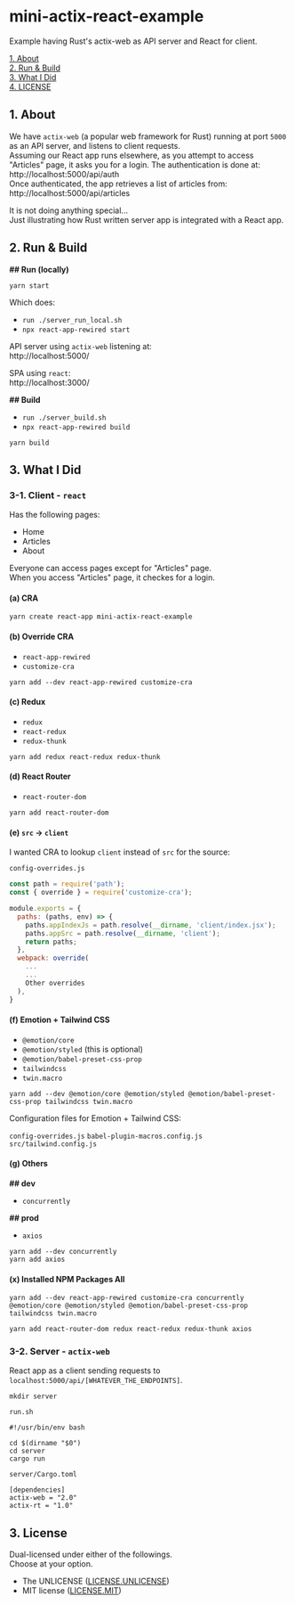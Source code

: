 # mini-actix-react-example

Example having Rust's actix-web as API server and React for client.

[1. About](#about)  
[2. Run & Build](#run-build)  
[3. What I Did](#what)  
[4. LICENSE](#license)  


<a id="about"></a>
## 1. About

We have `actix-web` (a popular web framework for Rust) running at port `5000` as an API server,
and listens to client requests.  
Assuming our React app runs elsewhere,
as you attempt to access "Articles" page, it asks you for a login.
The authentication is done at: http://localhost:5000/api/auth  
Once authenticated,
the app retrieves a list of articles from: http://localhost:5000/api/articles

It is not doing anything special...  
Just illustrating how Rust written server app
is integrated with a React app.


<a id="run-build"></a>
## 2. Run & Build

**## Run (locally)**  

```shell
yarn start
```

Which does:
- `run ./server_run_local.sh`
- `npx react-app-rewired start`

API server using `actix-web` listening at:  
http://localhost:5000/

SPA using `react`:  
http://localhost:3000/



**## Build**  
- `run ./server_build.sh`
- `npx react-app-rewired build`
```shell
yarn build
```



<a id="what"></a>
## 3. What I Did


### 3-1. Client - `react`

Has the following pages:
- Home
- Articles
- About

Everyone can access pages except for "Articles" page.  
When you access "Articles" page, it checkes for a login.


#### (a) CRA

```shell
yarn create react-app mini-actix-react-example
```

#### (b) Override CRA

- `react-app-rewired`
- `customize-cra`

```shell
yarn add --dev react-app-rewired customize-cra
```

#### (c) Redux

- `redux`
- `react-redux`
- `redux-thunk`

```shell
yarn add redux react-redux redux-thunk
```

#### (d) React Router

- `react-router-dom`

```shell
yarn add react-router-dom
```

#### (e) `src` -&gt; `client`

I wanted CRA to lookup `client` instead of `src` for the source:

`config-overrides.js`
```js
const path = require('path');
const { override } = require('customize-cra');

module.exports = {
  paths: (paths, env) => {
    paths.appIndexJs = path.resolve(__dirname, 'client/index.jsx');
    paths.appSrc = path.resolve(__dirname, 'client');
    return paths;
  },
  webpack: override(
    ...
    ...
    Other overrides
  ),
}
```

#### (f) Emotion + Tailwind CSS

- `@emotion/core`
- `@emotion/styled` (this is optional)
- `@emotion/babel-preset-css-prop`
- `tailwindcss`
- `twin.macro`

```shell
yarn add --dev @emotion/core @emotion/styled @emotion/babel-preset-css-prop tailwindcss twin.macro
```

Configuration files for Emotion + Tailwind CSS:

`config-overrides.js`
`babel-plugin-macros.config.js`
`src/tailwind.config.js`


#### (g) Others

**## dev**
- `concurrently`

**## prod**
- `axios`

```shell
yarn add --dev concurrently
yarn add axios
```


#### (x) Installed NPM Packages All

```shell
yarn add --dev react-app-rewired customize-cra concurrently @emotion/core @emotion/styled @emotion/babel-preset-css-prop tailwindcss twin.macro

yarn add react-router-dom redux react-redux redux-thunk axios
```


### 3-2. Server - `actix-web`

React app as a client sending requests to `localhost:5000/api/[WHATEVER_THE_ENDPOINTS]`.

```shell
mkdir server
```

`run.sh`
```shell
#!/usr/bin/env bash

cd $(dirname "$0")
cd server
cargo run
```
`server/Cargo.toml`
```
[dependencies]
actix-web = "2.0"
actix-rt = "1.0"
```



<a id="license"></a>
## 3. License

Dual-licensed under either of the followings.  
Choose at your option.

- The UNLICENSE ([LICENSE.UNLICENSE](LICENSE.UNLICENSE))
- MIT license ([LICENSE.MIT](LICENSE.MIT))

